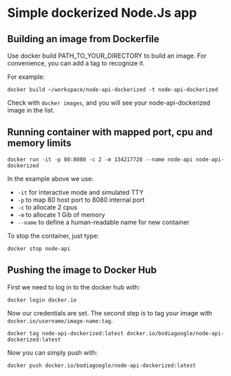 # Simple dockerized Node.Js app

## Building an image from Dockerfile
Use docker build PATH_TO_YOUR_DIRECTORY to build an image. For convenience, you can add a tag to recognize it.

For example:

`docker build ~/workspace/node-api-dockerized -t node-api-dockerized`

Check with `docker images`, and you will see your node-api-dockerized image in the list.

## Running container with mapped port, cpu and memory limits
`docker run -it -p 80:8080 -c 2 -m 134217728 --name node-api node-api-dockerized`

In the example above we use:
- `-it` for interactive mode and simulated TTY
- `-p` to map 80 host port to 8080 internal port
- `-c` to allocate 2 cpus
- `-m` to allocate 1 Gib of memory
- `--name` to define a human-readable name for new container

To stop the container, just type:

`docker stop node-api`

## Pushing the image to Docker Hub
First we need to log in to the docker hub with:

`docker login docker.io`

Now our credentials are set.
The second step is to tag your image with `docker.io/username/image-name:tag`.

`docker tag node-api-dockerized:latest docker.io/bodiagoogle/node-api-dockerized:latest`

Now you can simply push with:

`docker push docker.io/bodiagoogle/node-api-dockerized:latest`
